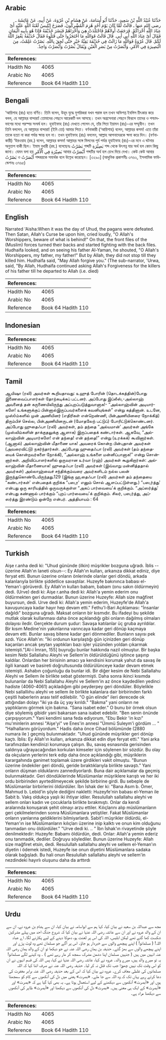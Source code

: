 ## Arabic


<div dir="rtl" lang="ar" style={{fontSize:'larger',backgroundColor:'#f8f9fa',padding:20}}>
حَدَّثَنَا عُبَيْدُ اللَّهِ بْنُ سَعِيدٍ، حَدَّثَنَا أَبُو أُسَامَةَ، عَنْ هِشَامِ بْنِ عُرْوَةَ، عَنْ أَبِيهِ، عَنْ عَائِشَةَ ـ رضى الله عنها ـ قَالَتْ لَمَّا كَانَ يَوْمَ أُحُدٍ هُزِمَ الْمُشْرِكُونَ، فَصَرَخَ إِبْلِيسُ لَعْنَةُ اللَّهِ عَلَيْهِ أَىْ عِبَادَ اللَّهِ أُخْرَاكُمْ‏.‏ فَرَجَعَتْ أُولاَهُمْ فَاجْتَلَدَتْ هِيَ وَأُخْرَاهُمْ فَبَصُرَ حُذَيْفَةُ فَإِذَا هُوَ بِأَبِيهِ الْيَمَانِ فَقَالَ أَىْ عِبَادَ اللَّهِ أَبِي أَبِي‏.‏ قَالَ قَالَتْ فَوَاللَّهِ مَا احْتَجَزُوا حَتَّى قَتَلُوهُ فَقَالَ حُذَيْفَةُ يَغْفِرُ اللَّهُ لَكُمْ‏.‏ قَالَ عُرْوَةُ فَوَاللَّهِ مَا زَالَتْ فِي حُذَيْفَةَ بَقِيَّةُ خَيْرٍ حَتَّى لَحِقَ بِاللَّهِ‏.‏ بَصُرْتُ عَلِمْتُ، مِنَ الْبَصِيرَةِ فِي الأَمْرِ، وَأَبْصَرْتُ مِنْ بَصَرِ الْعَيْنِ وَيُقَالُ بَصُرْتُ وَأَبْصَرْتُ وَاحِدٌ‏.‏
</div>
<div style={{backgroundColor:'#f8f9fa',padding:20, marginBottom: 10}}><table> <thead> <tr> <th>References:</th> <th></th> </tr> </thead> <tbody><tr><td>Hadith No</td><td>4065</td></tr><tr><td>Arabic No</td><td>4065</td></tr><tr><td>Reference</td><td>Book 64 Hadith 110</td></tr></tbody></table></div>

## Bengali


<div dir="ltr" lang="bn" style={{fontSize:'larger',backgroundColor:'#f8f9fa',padding:20}}>
‘আয়িশাহ (রাঃ) হতে বর্ণিত। তিনি বলেন, উহূদ যুদ্ধে মুশরিকরা যখন পরাস্ত হল তখন অভিশপ্ত ইবলিস চীৎকার করে বলল, হে আল্লাহর বান্দারা! তোমাদের পেছনে আরেকটি দল আসছে। তখন অগ্রসেনারা পেছনে ফিরলে তাদের ও পশ্চাদভাগের মধ্যে পরস্পর সংঘর্ষ হল। হুযাইফাহ (রাঃ) দেখতে পেলেন যে, তাঁর পিতা ইয়ামন (রাঃ)-এর সম্মুখীন। তখন তিনি বললেন, হে আল্লাহর বান্দারা! (ইনি তো) আমার পিতা। বর্ণনাকারী (‘আয়িশাহ) বলেন, আল্লাহর কসম! এতে তাঁরা তাকে হত্যা না করা পর্যন্ত ক্ষান্ত হল না। তখন হুযাইফাহ (রাঃ) বললেন, আল্লাহ আপনাদেরকে ক্ষমা করে দিন। (বর্ণনাকারী) ‘উরওয়াহ (রহ.) বলেন, আল্লাহর কসম! আল্লাহর সঙ্গে মিলনের পূর্ব পর্যন্ত হুযাইফাহ (রাঃ)-এর মনে এ ঘটনার অনুতাপ বাকী ছিল। ইমাম বুখারী (রহ.) বলেছেনঃ بَصُرْتُ শব্দটি بَصِيْرَةِ শব্দ থেকে উৎপন্ন যার অর্থ হল কোন কিছু জানা। যেমন বলা হয় بَصِيْرَةِ فِي الْأَمْرِ আবার أَبْصَرْتُ শব্দটির অর্থ হল চোখ দিয়ে দেখা। কেউ কেউ আবার بَصُرْتُ ও أَبْصَرْتُ শব্দদ্বয়কে সমার্থক বলে উল্লেখ করেছেন। [৩২৯০] (আধুনিক প্রকাশনীঃ ৩৭৬২, ইসলামিক ফাউন্ডেশনঃ ৩৭৬৫)
</div>
<div style={{backgroundColor:'#f8f9fa',padding:20, marginBottom: 10}}><table> <thead> <tr> <th>References:</th> <th></th> </tr> </thead> <tbody><tr><td>Hadith No</td><td>4065</td></tr><tr><td>Arabic No</td><td>4065</td></tr><tr><td>Reference</td><td>Book 64 Hadith 110</td></tr></tbody></table></div>

## English


<div dir="ltr" lang="en" style={{fontSize:'larger',backgroundColor:'#f8f9fa',padding:20}}>
Narrated 'Aisha:When it was the day of Uhud, the pagans were defeated. Then Satan, Allah's Curse be upon him, cried loudly, "O Allah's Worshippers, beware of what is behind!" On that, the front files of the (Muslim) forces turned their backs and started fighting with the back files. Hudhaifa looked, and on seeing his father Al-Yaman, he shouted, "O Allah's Worshippers, my father, my father!" But by Allah, they did not stop till they killed him. Hudhaifa said, "May Allah forgive you." (The sub-narrator, 'Urwa, said, "By Allah, Hudhaifa continued asking Allah's Forgiveness for the killers of his father till he departed to Allah (i.e. died)
</div>
<div style={{backgroundColor:'#f8f9fa',padding:20, marginBottom: 10}}><table> <thead> <tr> <th>References:</th> <th></th> </tr> </thead> <tbody><tr><td>Hadith No</td><td>4065</td></tr><tr><td>Arabic No</td><td>4065</td></tr><tr><td>Reference</td><td>Book 64 Hadith 110</td></tr></tbody></table></div>

## Indonesian


<div dir="ltr" lang="id" style={{fontSize:'larger',backgroundColor:'#f8f9fa',padding:20}}>

</div>
<div style={{backgroundColor:'#f8f9fa',padding:20, marginBottom: 10}}><table> <thead> <tr> <th>References:</th> <th></th> </tr> </thead> <tbody><tr><td>Hadith No</td><td>4065</td></tr><tr><td>Arabic No</td><td>4065</td></tr><tr><td>Reference</td><td>Book 64 Hadith 110</td></tr></tbody></table></div>

## Tamil


<div dir="ltr" lang="ta" style={{fontSize:'larger',backgroundColor:'#f8f9fa',padding:20}}>
ஆயிஷா (ரலி) அவர்கள் கூறியதாவது: உஹுத் போரின் (தொடக்கத்தின்)போது இணைவைப்பாளர்கள் தோற்கடிக்கப் பட்டனர். அப்போது இப்லீஸ்,-அல்லாஹ் அவனைத் தன் கருணையிலிருந்து அப்புறப்படுத்துவானாக!- “அல்லாஹ்வின் அடியார்களே! உங்களுக்குப் பின்னால்இருப்பவர்களைக் கவனியுங்கள்” என்று கத்தினான். உடனே, முஸ்óம்களில் முன் அணியினர் (எதிரிகள் என்றெண்ணி, பின்அணியினரை நோக்கித்) திரும்பிச் செல்ல, பின்அணியினருடன் (மோதலேற் பட்டுப்) போரிட்டுக்கொண்டனர். அப்போது ஹுதைஃபா (ரலி) அவர்கள், தம் தந்தை “அல்யமான்' அவர்கள் அங்கே (முஸ்லிம்களின் தாக்குதலுக்கு ஆளாக) இருப்பதைக் கண்டார்கள். ஆகவே, “அல்லாஹ்வின் அடியார்களே! என் தந்தை! என் தந்தை!” என்று (உரக்கக்) கூவினார்கள். (ஆனால்) அல்லாஹ்வின் மீதாணை யாக! அவரைக் கொன்ற பின்புதான் அவர்கள் (அவரைவிட்டு) நகர்ந்தார்கள். அப்போது ஹுதைஃபா (ரலி) அவர்கள் (தம் தந்தையைக் கொன்றவர்களை நோக்கி), “அல்லாஹ் உங்களை மன்னிப்பானாக!” என்று சொன்னார்கள். அறிவிப்பாளர்களில் ஒருவரான உர்வா (ரஹ்) அவர்கள் கூறுகிறார்கள்: அல்லாஹ்வின் மீதாணையாக! ஹுதைஃபா (ரலி) அவர்கள் (இவ்வாறு மன்னித்ததால் அவர்கள்) அல்லாஹ்வைச் சந்திக்கும்வரை அவர்களிடம் நல்ல பலன் இருந்துகொண்டேயிருந்தது.129 (இங்கு ஹ‚தைஃபா (ரலி) அவர்கள் தம் தந்தையை “கண்டார்கள்' என்பதைக் குறிக்க “பஸ‚ர' எனும் சொல் ஆளப்பட்டுள்ளது.) “பஸ‚ர்த்து' என்பது ஒரு காரியத்தில் ஒருவருக்குள்ள “அகப் பார்வையை'க் குறிக்கும். “அப்ஸர்த்து' என்பது கண்ணால் பார்க்கும் “புறப் பார்வையை'க் குறிக்கும். சிலர், பஸ‚ர்த்து, அப்ஸர்த்து இரண்டும் ஒன்றே என்பர். அத்தியாயம் : 64
</div>
<div style={{backgroundColor:'#f8f9fa',padding:20, marginBottom: 10}}><table> <thead> <tr> <th>References:</th> <th></th> </tr> </thead> <tbody><tr><td>Hadith No</td><td>4065</td></tr><tr><td>Arabic No</td><td>4065</td></tr><tr><td>Reference</td><td>Book 64 Hadith 110</td></tr></tbody></table></div>

## Turkish


<div dir="ltr" lang="tr" style={{fontSize:'larger',backgroundColor:'#f8f9fa',padding:20}}>
Aişe r.anha dedi ki: "Uhud gününde (ilkin) müşrikler bozguna uğradı. İblis --üzerine Allah'ın Ianeti olsun--: Ey Allah'ın kulları, arkanıza dikkat ediniz, diye feryat etti. Bunun üzerine onların önlerinde olanlar geri döndü, arkada kalanlarıyla birlikte şiddetlice savaştılar. Huzeyfe bakınınca babası el-Yeman'ı görüverdi. Ey Allah'ın kulları babam, babam (onu sakın öldürmeyin) dedi. (Urve) dedi ki: Aişe r.anha dedi ki: Allah'a yemin ederim onu öldürmekten geri durmadılar. Bunun üzerine Huzeyfe: Allah size mağfiret buyursun, dedi. Urve dedi ki: Allah'a yemin ederim, Huzeyfe'de Allah'a kavuşuncaya kadar hayır hep devam etti." Fethu'l-Bari Açıklaması: "İnsanlar dağıldı" bozguna uğradı. Maksat onların bir kısmıdır. Bu ifadeyi bu şekilde mutlak olarak kullanması daha önce açıklandığı gibi onların dağılmış olmaları dolayısı iledir. Gerçekte durum şudur: Savaşa katılanlar üç gruba ayrıldılar. Bir kısım Medine'nin yakınlarına varıncaya kadar geri dönüp kaçmaya devam etti. Bunlar savaş bitene kadar geri dönmediler. Bunların sayısı pek azdı. Yüce Allah'ın: "İki ordunun karşılaştığı gün içinizden geri dönüp kaçanları ancak şeytan yaptıkları bazı işler yüzünden yoldan çıkarmak istemişti."[Al-i İmran, 155] buyruğu bunlar hakkında nazil olmuştur. Bir başka kesim Nebi Sallallahu Aleyhi ve Sellem'in öldürüldüğünü işitince şaşırıp kaldılar. Onlardan her birisinin amacı ya kendisini korumak yahut da savaş ile ilgili kanaati ve basireti doğrultusunda öldürülünceye kadar devam etmek istemişti. Ashabın çoğunluğu da bunlar idi. Bir diğer kesim de Nebi Sallallahu Aleyhi ve Sellem ile birlikte sebat göstermişti. Daha sonra ikinci kısımda bulunanlar da Nebi Sallallahu Aleyhi ve Sellem'in az önce kaydedilen yedinci hadiste (4060-4061) açıkladığım gibi peyderpey geri döndüler. Böylelikle Nebi sallalliıhu aleyhi ve sellem ile birlikte kalanlara dair birbirinden farklı çeşitli haberlerin arası telif edilebilir. "O gün elinde" ileri derecede ok attığından dolayı "iki ya da üç yay kırıldı." "Bakma" yani onların ne yaptıklarını görmek için bakma. "Sana isabet eder." O bunu bir örnek olsun diye söylemiş gibidir yani bakarsan sana isabet edebilir. "Ben senin önünde çarpışıyorum." Yani kendimi sana feda ediyorum. "Ebu Bekir 'in kızı" mu'minlerin annesi "Aişe'yi" ve Enes'in annesi "Ümmü Suleym'i gördüm ... " "Halhallarını görüyordum." Hadis daha önce Cihad bölümünde (2880 numara ile ) geçmiş bulunmaktadır. "Uhud gününde müşrikler geri dönüp kaçtı. İblis: Ey Allah'ın kulları, arkanıza dikkat edin diye feryat etti." Yani arka tarafınızdan kendinizi korumaya çalışın. Bu, savaş esnasında gerisinden saldırıya uğrayacağından korkulan kimseler için söylenen bir sözdür. Bu olay da okçuların yerlerini terk edip daha önce açıklandığı gibi, müşriklerin karargahında ganimet toplamak üzere girdikleri vakit olmuştu. "Bunun üzerine öndekiler geri döndü, geride bıraktıklarıyla birlikte savaştı." Yani onların düşman olduklarını zannediyorlardı. Buna dair açıklamalar da geçmiş bulunmaktadır. Geri döndüklerinde Müslümanlar müşriklere karıştı ve her iki ordu birbirinden ayırtedilmeyecek şekilde birbirine girdi. Bu sebeple de Müslümanlar birbirlerini öldürdüler. İbn İshak der ki: "Bana Asım b. Ömer, Mahmud b. Lebid'in şöyle dediğini nakletti: Huzeyfe'nin babası el-Yeman ile Sabit b. Vakş oldukça yaşlı iki ihtiyar idiler. Resulullah sallallahu aleyhi ve sellem onları kadın ve çocuklarla birlikte bırakmıştı. Onlar da kendi aralarında konuşarak şehit olmayı arzu ettiler. Kılıçlarını alıp müslümanların geri çekilmelerinden sonra Müslümanlara yetiştiler. Fakat Müslümanlar onların yanlarına geldiklerini bilmiyarlardı. Sabit'i müşrikler öldürdü, el-Yeman'ın ise Müslümanların kılıçları üzerine inip kalktı ve onun kim olduğunu tanımadan onu öldürdüler." "Urve dedi ki. .. " İbn İshak'ın rivayetinde şöyle denilmektedir: Huzeyfe: Babamı öldürdün, dedi. Onlar: Allah'a yemin ederiz onu tanımadık, dediler. Doğruyu söylediler. Bunun üzerine Huzeyfe: Allah size mağfiret etsin, dedi. Resulullah sallallahu aleyhi ve sellem el-Yeman'ın diyetin i ödemek istedi, Huzeyfe ise onun diyetini Müslümanlara sadaka olarak bağışladı. Bu hali onun Resulullah sallallahu aleyhi ve sellem'in nezdindeki hayırlı oluşunu daha da arttırdı
</div>
<div style={{backgroundColor:'#f8f9fa',padding:20, marginBottom: 10}}><table> <thead> <tr> <th>References:</th> <th></th> </tr> </thead> <tbody><tr><td>Hadith No</td><td>4065</td></tr><tr><td>Arabic No</td><td>4065</td></tr><tr><td>Reference</td><td>Book 64 Hadith 110</td></tr></tbody></table></div>

## Urdu


<div dir="rtl" lang="ur" style={{fontSize:'larger',backgroundColor:'#f8f9fa',padding:20}}>
مجھ سے عبداللہ بن سعید نے بیان کیا، کہا ہم سے ابواسامہ نے بیان کیا، ان سے ہشام بن عروہ نے، ان سے ان کے والد عروہ نے اور ان سے عائشہ رضی اللہ عنہا نے بیان کیا کہ شروع جنگ احد میں پہلے مشرکین شکست کھا گئے تھے لیکن ابلیس، اللہ کی اس پر لعنت ہو، دھوکا دینے کے لیے پکارنے لگا۔ اے عباد اللہ! ( مسلمانو! ) اپنے پیچھے والوں سے خبردار ہو جاؤ۔ اس پر آگے جو مسلمان تھے وہ لوٹ پڑے اور اپنے پیچھے والوں سے بھڑ گئے۔ حذیفہ بن یمان رضی اللہ عنہ نے جو دیکھا تو ان کے والد یمان رضی اللہ عنہ انہیں میں ہیں ( جنہیں مسلمان اپنا دشمن مشرک سمجھ کر مار رہے تھے ) ۔ وہ کہنے لگے مسلمانو! یہ تو میرے والد ہیں، میرے والد۔ عروہ نے کہا، عائشہ رضی اللہ عنہا نے کہا، پس اللہ کی قسم انہوں نے ان کو اس وقت تک نہیں چھوڑا جب تک قتل نہ کر لیا۔ حذیفہ رضی اللہ عنہ نے صرف اتنا کہا کہ اللہ مسلمانوں کی غلطی معاف کرے۔ عروہ نے بیان کیا کہ اس کے بعد حذیفہ رضی اللہ عنہ برابر مغفرت کی دعا کرتے رہے یہاں تک کہ وہ اللہ سے جا ملے۔ «بصرت» یعنی میں دل کی آنکھوں سے کام کو سمجھتا ہوں اور «أبصرت» آنکھوں سے دیکھنے کے لیے استعمال ہوتا ہے۔ یہ بھی کہا گیا ہے کہ «بصرت» اور «أبصرت» کے ایک ہی معنی ہیں۔ «بصرت» دل کی آنکھوں سے دیکھنا اور «أبصرت» ظاہر کی آنکھوں سے دیکھنا مراد ہے۔
</div>
<div style={{backgroundColor:'#f8f9fa',padding:20, marginBottom: 10}}><table> <thead> <tr> <th>References:</th> <th></th> </tr> </thead> <tbody><tr><td>Hadith No</td><td>4065</td></tr><tr><td>Arabic No</td><td>4065</td></tr><tr><td>Reference</td><td>Book 64 Hadith 110</td></tr></tbody></table></div>